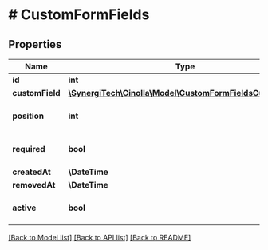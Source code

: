 # # CustomFormFields

## Properties

Name | Type | Description | Notes
------------ | ------------- | ------------- | -------------
**id** | **int** |  |
**customField** | [**\SynergiTech\Cinolla\Model\CustomFormFieldsCustomField**](CustomFormFieldsCustomField.md) |  | [optional]
**position** | **int** |  | [optional] [default to 0]
**required** | **bool** |  | [optional] [default to false]
**createdAt** | **\DateTime** |  |
**removedAt** | **\DateTime** |  | [optional]
**active** | **bool** |  | [optional] [default to true]

[[Back to Model list]](../../README.md#models) [[Back to API list]](../../README.md#endpoints) [[Back to README]](../../README.md)
